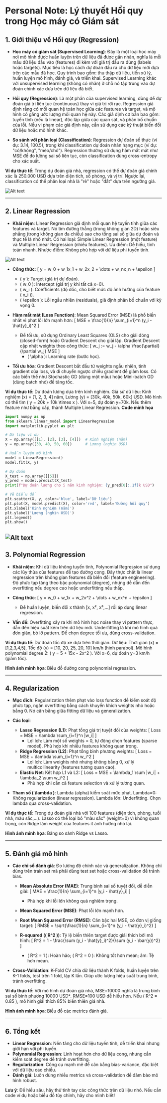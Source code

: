 # Personal Note: Lý thuyết Hồi quy trong Học máy có Giám sát 


## 1. Giới thiệu về Hồi quy (Regression)
- **Học máy có giám sát (Supervised Learning)**: Đây là một loại học máy nơi mô hình được huấn luyện trên dữ liệu đã được gắn nhãn, nghĩa là mỗi mẫu dữ liệu đầu vào (features) đi kèm với giá trị đầu ra đúng (labels hoặc targets). Mục tiêu là học cách dự đoán đầu ra cho dữ liệu mới dựa trên các mẫu đã học. Quy trình bao gồm: thu thập dữ liệu, tiền xử lý, huấn luyện mô hình, đánh giá, và triển khai. Supervised Learning khác với unsupervised learning (không có nhãn) ở chỗ nó tập trung vào dự đoán chính xác dựa trên dữ liệu đã biết.
  
- **Hồi quy (Regression)**: Là một phần của supervised learning, dùng để dự đoán giá trị liên tục (continuous) thay vì giá trị rời rạc. Regression giả định rằng có mối quan hệ toán học giữa các features và target, và mô hình cố gắng ước lượng mối quan hệ này. Các giả định cơ bản bao gồm: tuyến tính (nếu là linear), độc lập giữa các quan sát, và phân bố chuẩn của lỗi. Nếu vi phạm các giả định này, cần sử dụng các kỹ thuật biến đổi dữ liệu hoặc mô hình khác.

- **So sánh với phân loại (Classification)**: Regression dự đoán số thực (ví dụ: 3.14, 100.5), trong khi classification dự đoán nhãn hạng mục (ví dụ: "có/không", "mèo/chó"). Regression thường sử dụng hàm mất mát như MSE để đo lường sai số liên tục, còn classification dùng cross-entropy cho xác suất.

**Ví dụ thực tế**: Trong dự đoán giá nhà, regression có thể dự đoán giá chính xác là 250.000 USD dựa trên diện tích, số phòng, và vị trí. Ngược lại, classification có thể phân loại nhà là "rẻ" hoặc "đắt" dựa trên ngưỡng giá.

![Alt text](https://media.discordapp.net/attachments/1056943939464212542/1424231192244523108/9BAIBbkhARERERGmJ81kiotRi0ZaIiIiIiIiIiIhIQ7gRGREREREREREREZGGsGhLREREREREREREpCEs2hIRERERERERERFpCIu2RERERERERERERBrCoi0RERERERERERGRhrBoS0RERERERERERKQhLNoSERERERERERERaQiLtkREREREREREREQa8v8B8sxTSsfKnPUAAAAASUVORK5CYII.png?ex=68e33229&is=68e1e0a9&hm=4778f3b7167fda714de35d7fe5291967de07c23fa5f5fb2a9cfb2c624a8f5654&=&format=webp&quality=lossless&width=1730&height=738)

---




## 2. Linear Regression
- **Khái niệm**: Linear Regression giả định mối quan hệ tuyến tính giữa các features và target. Nó tìm đường thẳng (trong không gian 2D) hoặc siêu phẳng (trong không gian đa chiều) sao cho tổng sai số giữa dự đoán và thực tế là nhỏ nhất. Có hai loại: Simple Linear Regression (một feature) và Multiple Linear Regression (nhiều features). Ưu điểm: Dễ hiểu, tính toán nhanh. Nhược điểm: Không phù hợp với dữ liệu phi tuyến tính.

![Alt text](https://miro.medium.com/max/985/1*KP0U9y1o4QUaFMwUsXqXyw.png)

- **Công thức**:
  \[
  y = w_0 + w_1x_1 + w_2x_2 + \dots + w_nx_n + \epsilon
  \]
  - \( y \): Target (giá trị dự đoán).
  - \( w_0 \): Intercept (giá trị y khi tất cả x=0).
  - \( w_i \): Coefficients (độ dốc, cho biết mức độ ảnh hưởng của feature \( x_i \)).
  - \( \epsilon \): Lỗi ngẫu nhiên (residuals), giả định phân bố chuẩn với kỳ vọng 0.

- **Hàm mất mát (Loss Function)**: Mean Squared Error (MSE) là phổ biến nhất vì phạt lỗi lớn mạnh hơn:
  \[
  MSE = \frac{1}{n} \sum_{i=1}^n (y_i - \hat{y}_i)^2
  \]
  - Để tối ưu, sử dụng Ordinary Least Squares (OLS) cho giải đóng (closed-form) hoặc Gradient Descent cho giải lặp. Gradient Descent cập nhật weights theo công thức:
    \[
    w_j := w_j - \alpha \frac{\partial}{\partial w_j} MSE
    \]
    - \( \alpha \): Learning rate (bước học).

- **Tối ưu hóa**: Gradient Descent bắt đầu từ weights ngẫu nhiên, tính gradient của loss, và di chuyển ngược chiều gradient để giảm loss. Có các biến thể như Stochastic GD (dùng một mẫu) hoặc Mini-batch GD (dùng batch nhỏ) để tăng tốc.

**Ví dụ thực tế**: Dự đoán lương dựa trên kinh nghiệm. Giả sử dữ liệu: Kinh nghiệm (x) = [1, 2, 3, 4] năm, Lương (y) = [30k, 40k, 50k, 60k] USD. Mô hình có thể tìm \( y = 20k + 10k \times x \). Với x=5, dự đoán y=70k. Nếu thêm feature như bằng cấp, thành Multiple Linear Regression.
**Code minh họa**
```python
import numpy as np
from sklearn.linear_model import LinearRegression
import matplotlib.pyplot as plt

# Dữ liệu ví dụ
X = np.array([[1], [2], [3], [4]])  # Kinh nghiệm (năm)
y = np.array([30, 40, 50, 60])      # Lương (nghìn USD)

# Huấn luyện mô hình
model = LinearRegression()
model.fit(X, y)

# Dự đoán
X_test = np.array([[5]])
y_pred = model.predict(X_test)
print(f"Dự đoán lương cho 5 năm kinh nghiệm: {y_pred[0]:.1f}k USD")

# Vẽ biểu đồ
plt.scatter(X, y, color='blue', label='Dữ liệu')
plt.plot(X, model.predict(X), color='red', label='Đường hồi quy')
plt.xlabel('Kinh nghiệm (năm)')
plt.ylabel('Lương (nghìn USD)')
plt.legend()
plt.show()
```
![Alt text](https://media.discordapp.net/attachments/1056943939464212542/1424231842940321855/wNfz7Ux9kwwTwAAAABJRU5ErkJggg.png?ex=68e332c4&is=68e1e144&hm=14af6aaff80c1ccfcd9d1915c151afe9de2eb6502691a557ec636a284e93b52a&=&format=webp&quality=lossless&width=704&height=541)
---




## 3. Polynomial Regression
- **Khái niệm**: Khi dữ liệu không tuyến tính, Polynomial Regression sử dụng các lũy thừa của features để tạo đường cong. Đây thực chất là linear regression trên không gian features đã biến đổi (feature engineering). Độ phức tạp tăng theo bậc polynomial (degree), nhưng dễ dẫn đến overfitting nếu degree cao hoặc underfitting nếu thấp.

- **Công thức**:
  \[
  y = w_0 + w_1x + w_2x^2 + \dots + w_nx^n + \epsilon
  \]
  - Để huấn luyện, biến đổi x thành [x, x², x³,...] rồi áp dụng linear regression.

- **Vấn đề**: Overfitting xảy ra khi mô hình học noise thay vì pattern thực, dẫn đến hiệu suất kém trên dữ liệu mới. Underfitting là khi mô hình quá đơn giản, bỏ lỡ pattern. Để chọn degree tối ưu, dùng cross-validation.

**Ví dụ thực tế**: Dự đoán tốc độ xe dựa trên thời gian. Dữ liệu: Thời gian (x) = [1,2,3,4,5], Tốc độ (y) = [10, 20, 25, 20, 10] km/h (hình parabol). Mô hình polynomial degree 2: \( y = 5 + 15x - 2x^2 \). Với x=6, dự đoán y=3 km/h (giảm tốc).

**Hình ảnh minh họa**: Biểu đồ đường cong polynomial regression.

---




## 4. Regularization
- **Mục đích**: Regularization thêm phạt vào loss function để kiểm soát độ phức tạp, ngăn overfitting bằng cách khuyến khích weights nhỏ hoặc bằng 0. Nó cân bằng giữa fitting dữ liệu và generalization.

- **Các loại**:
  - **Lasso Regression (L1)**: Phạt tổng giá trị tuyệt đối của weights:
    \[
    Loss = MSE + \lambda \sum_{i=1}^n |w_i|
    \]
    - Lợi ích: Làm một số weights = 0, tự động chọn features (sparse model). Phù hợp khi nhiều features không quan trọng.
  - **Ridge Regression (L2)**: Phạt tổng bình phương weights:
    \[
    Loss = MSE + \lambda \sum_{i=1}^n w_i^2
    \]
    - Lợi ích: Làm weights nhỏ nhưng không bằng 0, xử lý multicollinearity (features tương quan cao).
  - **Elastic Net**: Kết hợp L1 và L2:
    \[
    Loss = MSE + \lambda_1 \sum |w_i| + \lambda_2 \sum w_i^2
    \]
    - Phù hợp khi cần cả feature selection và xử lý tương quan.

- **Tham số \( \lambda \)**: Lambda (alpha) kiểm soát mức phạt. Lambda=0: Không regularization (linear regression). Lambda lớn: Underfitting. Chọn lambda qua cross-validation.

**Ví dụ thực tế**: Trong dự đoán giá nhà với 100 features (diện tích, phòng, tuổi nhà, màu sắc,...). Lasso có thể loại bỏ "màu sắc" (weight=0) vì không quan trọng, còn Ridge làm weight của features ít ảnh hưởng nhỏ lại.

**Hình ảnh minh họa**: Bảng so sánh Ridge vs Lasso.

---




## 5. Đánh giá mô hình
- **Các chỉ số đánh giá**: Đo lường độ chính xác và generalization. Không chỉ dùng trên train set mà phải dùng test set hoặc cross-validation để tránh bias.

  - **Mean Absolute Error (MAE)**: Trung bình sai số tuyệt đối, dễ diễn giải:
    \[
    MAE = \frac{1}{n} \sum_{i=1}^n |y_i - \hat{y}_i|
    \]
    - Phù hợp khi lỗi lớn không quá nghiêm trọng.

  - **Mean Squared Error (MSE)**: Phạt lỗi lớn mạnh hơn.

  - **Root Mean Squared Error (RMSE)**: Căn bậc hai MSE, có đơn vị giống target:
    \[
    RMSE = \sqrt{\frac{1}{n} \sum_{i=1}^n (y_i - \hat{y}_i)^2}
    \]

  - **R-squared (\( R^2 \))**: Tỷ lệ biến thiên target được giải thích bởi mô hình:
    \[
    R^2 = 1 - \frac{\sum (y_i - \hat{y}_i)^2}{\sum (y_i - \bar{y})^2}
    \]
    - \( R^2 = 1 \): Hoàn hảo; \( R^2 = 0 \): Không tốt hơn mean; âm: Tệ hơn mean.

- **Cross-Validation**: K-Fold CV chia dữ liệu thành K folds, huấn luyện trên K-1 folds, test trên 1 fold, lặp K lần. Giúp ước lượng hiệu suất trung bình, tránh overfitting.

**Ví dụ thực tế**: Với mô hình dự đoán giá nhà, MSE=10000 nghĩa là trung bình sai số bình phương 10000 USD². RMSE=100 USD dễ hiểu hơn. Nếu \( R^2 = 0.85 \), mô hình giải thích 85% biến thiên giá nhà.

**Hình ảnh minh họa**: Biểu đồ các metrics đánh giá.

---

## 6. Tổng kết
- **Linear Regression**: Nền tảng cho dữ liệu tuyến tính, dễ triển khai nhưng giới hạn với phi tuyến.
- **Polynomial Regression**: Linh hoạt hơn cho dữ liệu cong, nhưng cần kiểm soát degree để tránh overfitting.
- **Regularization**: Công cụ mạnh mẽ để cân bằng bias-variance, đặc biệt với dữ liệu cao chiều.
- **Đánh giá**: Luôn dùng nhiều metrics và cross-validation để đảm bảo mô hình robust.

**Lưu ý**: Để hiểu sâu, hãy thử tính tay các công thức trên dữ liệu nhỏ. Nếu cần code ví dụ hoặc biểu đồ tùy chỉnh, hãy cho mình biết!

